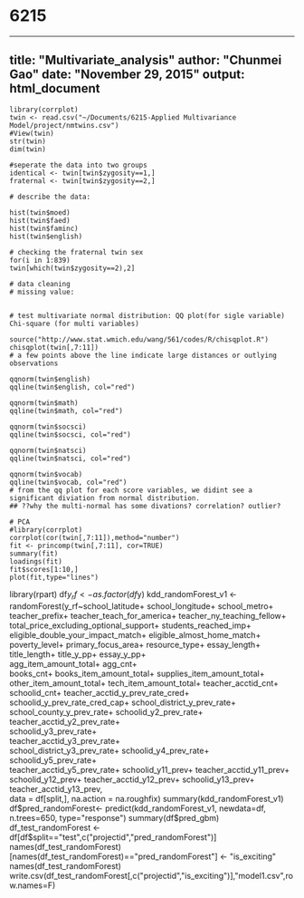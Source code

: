 # 6215
---
title: "Multivariate_analysis"
author: "Chunmei Gao"
date: "November 29, 2015"
output: html_document
---

```{r}
library(corrplot)
twin <- read.csv("~/Documents/6215-Applied Multivariance Model/project/nmtwins.csv")
#View(twin)
str(twin)
dim(twin)
```

```{r}
#seperate the data into two groups
identical <- twin[twin$zygosity==1,]
fraternal <- twin[twin$zygosity==2,]

# describe the data:

hist(twin$moed)
hist(twin$faed)
hist(twin$faminc)
hist(twin$english)

# checking the fraternal twin sex
for(i in 1:839)
twin[which(twin$zygosity==2),2]

# data cleaning
# missing value:


```

```{r}
# test multivariate normal distribution: QQ plot(for sigle variable)  Chi-square (for multi variables)

source("http://www.stat.wmich.edu/wang/561/codes/R/chisqplot.R")
chisqplot(twin[,7:11]) 
# a few points above the line indicate large distances or outlying observations

qqnorm(twin$english)
qqline(twin$english, col="red")

qqnorm(twin$math)
qqline(twin$math, col="red")

qqnorm(twin$socsci)
qqline(twin$socsci, col="red")

qqnorm(twin$natsci)
qqline(twin$natsci, col="red")

qqnorm(twin$vocab)
qqline(twin$vocab, col="red")
# from the qq plot for each score variables, we didint see a significant diviation from normal distribution.
## ??why the multi-normal has some divations? correlation? outlier?

```


```{r}
# PCA
#library(corrplot)
corrplot(cor(twin[,7:11]),method="number")
fit <- princomp(twin[,7:11], cor=TRUE)
summary(fit)
loadings(fit)
fit$scores[1:10,]
plot(fit,type="lines")
```
library(rpart)
df$y_rf<-as.factor(df$y)
kdd_randomForest_v1 <- randomForest(y_rf~school_latitude+
                      school_longitude+
                      school_metro+
                      teacher_prefix+
                      teacher_teach_for_america+
                      teacher_ny_teaching_fellow+
                      total_price_excluding_optional_support+
                      students_reached_imp+
                      eligible_double_your_impact_match+
                      eligible_almost_home_match+
                      poverty_level+
                      primary_focus_area+
                      resource_type+
                      essay_length+
                      title_length+
                      title_y_pp+
                      essay_y_pp+                      
                      agg_item_amount_total+
                      agg_cnt+                 
                      books_cnt+
                      books_item_amount_total+
                      supplies_item_amount_total+
                      other_item_amount_total+
                      tech_item_amount_total+
                      teacher_acctid_cnt+
                      schoolid_cnt+
                      teacher_acctid_y_prev_rate_cred+
                      schoolid_y_prev_rate_cred_cap+ 
                      school_district_y_prev_rate+                    
                      school_county_y_prev_rate+
                      schoolid_y2_prev_rate+                 
                      teacher_acctid_y2_prev_rate+                            
                      schoolid_y3_prev_rate+                 
                      teacher_acctid_y3_prev_rate+                            
                      school_district_y3_prev_rate+
                      schoolid_y4_prev_rate+                                        
                      schoolid_y5_prev_rate+                 
                      teacher_acctid_y5_prev_rate+
                      schoolid_y11_prev+
                      teacher_acctid_y11_prev+
                      schoolid_y12_prev+
                      teacher_acctid_y12_prev+
                      schoolid_y13_prev+
                      teacher_acctid_y13_prev,                
                    data = df[split,],
                   na.action = na.roughfix)
summary(kdd_randomForest_v1)
df$pred_randomForest<- predict(kdd_randomForest_v1, newdata=df, n.trees=650, type="response")
summary(df$pred_gbm)
df_test_randomForest <- df[df$split=="test",c("projectid","pred_randomForest")]
names(df_test_randomForest)[names(df_test_randomForest)=="pred_randomForest"] <- "is_exciting"
names(df_test_randomForest)
write.csv(df_test_randomForest[,c("projectid","is_exciting")],"model1.csv",row.names=F)
